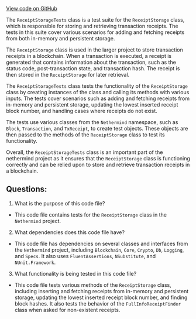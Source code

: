 [View code on GitHub](https://github.com/nethermindeth/nethermind/Nethermind.TxPool.Test/ReceiptStorageTests.cs)

The `ReceiptStorageTests` class is a test suite for the `ReceiptStorage` class, which is responsible for storing and retrieving transaction receipts. The tests in this suite cover various scenarios for adding and fetching receipts from both in-memory and persistent storage.

The `ReceiptStorage` class is used in the larger project to store transaction receipts in a blockchain. When a transaction is executed, a receipt is generated that contains information about the transaction, such as the status code, post-transaction state, and transaction hash. The receipt is then stored in the `ReceiptStorage` for later retrieval.

The `ReceiptStorageTests` class tests the functionality of the `ReceiptStorage` class by creating instances of the class and calling its methods with various inputs. The tests cover scenarios such as adding and fetching receipts from in-memory and persistent storage, updating the lowest inserted receipt block number, and handling cases where receipts do not exist.

The tests use various classes from the `Nethermind` namespace, such as `Block`, `Transaction`, and `TxReceipt`, to create test objects. These objects are then passed to the methods of the `ReceiptStorage` class to test its functionality.

Overall, the `ReceiptStorageTests` class is an important part of the nethermind project as it ensures that the `ReceiptStorage` class is functioning correctly and can be relied upon to store and retrieve transaction receipts in a blockchain.
## Questions: 
 1. What is the purpose of this code file?
- This code file contains tests for the `ReceiptStorage` class in the `Nethermind` project.

2. What dependencies does this code file have?
- This code file has dependencies on several classes and interfaces from the `Nethermind` project, including `Blockchain`, `Core`, `Crypto`, `Db`, `Logging`, and `Specs`. It also uses `FluentAssertions`, `NSubstitute`, and `NUnit.Framework`.

3. What functionality is being tested in this code file?
- This code file tests various methods of the `ReceiptStorage` class, including inserting and fetching receipts from in-memory and persistent storage, updating the lowest inserted receipt block number, and finding block hashes. It also tests the behavior of the `FullInfoReceiptFinder` class when asked for non-existent receipts.